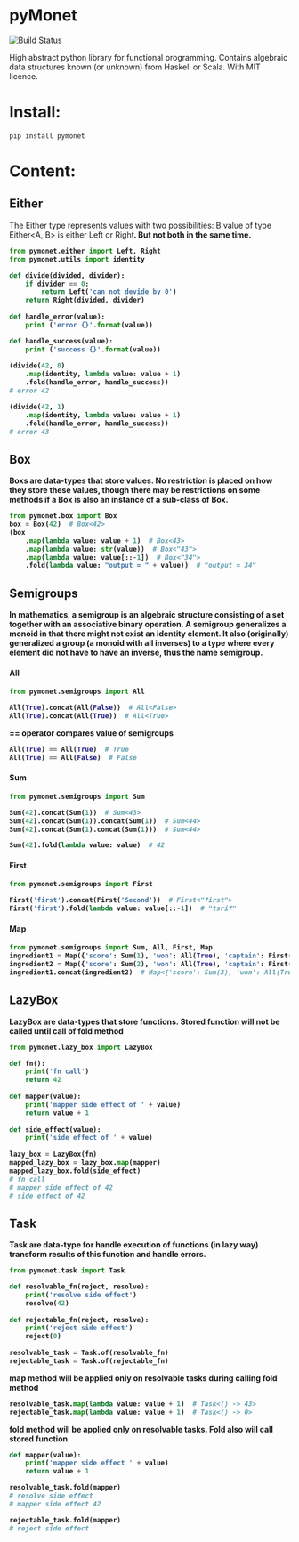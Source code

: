 # pyMonet

[![Build Status](https://travis-ci.org/przemyslawjanpietrzak/pyMonet.svg?branch=master)](https://travis-ci.org/przemyslawjanpietrzak/pyMonet)

High abstract python library for functional programming.
Contains algebraic data structures known (or unknown) from Haskell or Scala.
With MIT licence.


# Install:
`pip install pymonet`
 
 
# Content:

## Either
The Either type represents values with two possibilities: B value of type Either<A, B> is either Left<A> or Right<B>. But not both in the same time.


```python
from pymonet.either import Left, Right
from pymonet.utils import identity

def divide(divided, divider):
    if divider == 0:
        return Left('can not devide by 0')
    return Right(divided, divider)
    
def handle_error(value):
    print ('error {}'.format(value))

def handle_success(value):
    print ('success {}'.format(value))
        
(divide(42, 0)
    .map(identity, lambda value: value + 1)
    .fold(handle_error, handle_success))
# error 42

(divide(42, 1)
    .map(identity, lambda value: value + 1)
    .fold(handle_error, handle_success))
# error 43
```

## Box
Boxs are data-types that store values. No restriction is placed on how they store these values, though there may be restrictions on some methods if a Box is also an instance of a sub-class of Box.
```python
from pymonet.box import Box
box = Box(42)  # Box<42>
(box
    .map(lambda value: value + 1)  # Box<43>
    .map(lambda value: str(value))  # Box<"43">
    .map(lambda value: value[::-1])  # Box<"34">
    .fold(lambda value: "output = " + value))  # "output = 34"
```

## Semigroups
In mathematics, a semigroup is an algebraic structure consisting of a set together with an associative binary operation.
A semigroup generalizes a monoid in that there might not exist an identity element.
It also (originally) generalized a group (a monoid with all inverses) to a type where every element did not have to have an inverse, thus the name semigroup.

#### All
```python
from pymonet.semigroups import All

All(True).concat(All(False))  # All<False>
All(True).concat(All(True))  # All<True>
```

== operator compares value of semigroups
```python
All(True) == All(True)  # True
All(True) == All(False)  # False
```

#### Sum
```python
from pymonet.semigroups import Sum

Sum(42).concat(Sum(1))  # Sum<43>
Sum(42).concat(Sum(1)).concat(Sum(1))  # Sum<44>
Sum(42).concat(Sum(1).concat(Sum(1)))  # Sum<44>

Sum(42).fold(lambda value: value)  # 42
```

#### First
```python
from pymonet.semigroups import First

First('first').concat(First('Second'))  # First<"first">
First('first').fold(lambda value: value[::-1])  # "tsrif"
```

#### Map
```python
from pymonet.semigroups import Sum, All, First, Map
ingredient1 = Map({'score': Sum(1), 'won': All(True), 'captain': First('captain america')})
ingredient2 = Map({'score': Sum(2), 'won': All(True), 'captain': First('iron man')})
ingredient1.concat(ingredient2)  # Map<{'score': Sum(3), 'won': All(True), 'captain': First('captain america')}>
```

## LazyBox
LazyBox are data-types that store functions. Stored function will not be called until call of fold method
```python
from pymonet.lazy_box import LazyBox

def fn():
    print('fn call')
    return 42
    
def mapper(value):
    print('mapper side effect of ' + value)
    return value + 1
    
def side_effect(value):
    print('side effect of ' + value)
    
lazy_box = LazyBox(fn)
mapped_lazy_box = lazy_box.map(mapper)
mapped_lazy_box.fold(side_effect)  
# fn call
# mapper side effect of 42
# side effect of 42 
```


## Task
Task are data-type for handle execution of functions (in lazy way) transform results of this function and handle errors.
```python
from pymonet.task import Task

def resolvable_fn(reject, resolve):
    print('resolve side effect')
    resolve(42)
 
def rejectable_fn(reject, resolve):
    print('reject side effect')
    reject(0)
    
resolvable_task = Task.of(resolvable_fn)
rejectable_task = Task.of(rejectable_fn)
```
map method will be applied only on resolvable tasks during calling fold method
```python
resolvable_task.map(lambda value: value + 1)  # Task<() -> 43>
rejectable_task.map(lambda value: value + 1)  # Task<() -> 0>
```
fold method will be applied only on resolvable tasks. Fold also will call stored function
```python
def mapper(value):
    print('mapper side effect ' + value)
    return value + 1

resolvable_task.fold(mapper)
# resolve side effect
# mapper side effect 42

rejectable_task.fold(mapper)
# reject side effect
```    